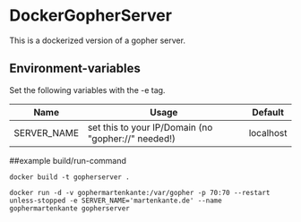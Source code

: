 # DockerGopherServer

This is a dockerized version of a gopher server.

## Environment-variables

Set the following variables with the -e tag.

| Name          | Usage | Default |
| ------------- | ----- | ------- |
| SERVER_NAME  | set this to your IP/Domain (no "gopher://" needed!) | localhost |

##example build/run-command

``` docker build -t gopherserver . ```

``` docker run -d -v gophermartenkante:/var/gopher -p 70:70 --restart unless-stopped -e SERVER_NAME='martenkante.de' --name gophermartenkante gopherserver ```
